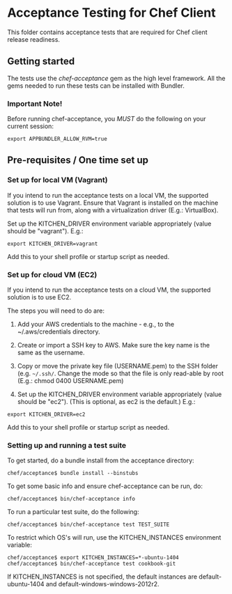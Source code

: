 # Acceptance Testing for Chef Client
This folder contains acceptance tests that are required for Chef client
release readiness.

## Getting started
The tests use the _chef-acceptance_ gem as the high level framework.
All the gems needed to run these tests can be installed with Bundler.

### Important Note!
Before running chef-acceptance, you *MUST* do the following on your current session:

```
export APPBUNDLER_ALLOW_RVM=true
```

## Pre-requisites / One time set up

### Set up for local VM (Vagrant)

If you intend to run the acceptance tests on a local VM, the supported solution is to use Vagrant.
Ensure that Vagrant is installed on the machine that tests will run from, along with a
virtualization driver (E.g.: VirtualBox).

Set up the KITCHEN_DRIVER environment variable appropriately (value should be "vagrant").  E.g.:
```
export KITCHEN_DRIVER=vagrant
```
Add this to your shell profile or startup script as needed.

### Set up for cloud VM (EC2)

If you intend to run the acceptance tests on a cloud VM, the supported solution is to use EC2.

The steps you will need to do are:

1. Add your AWS credentials to the machine - e.g., to the ~/.aws/credentials directory.
2. Create or import a SSH key to AWS. Make sure the key name is the same as the username.
3. Copy or move the private key file (USERNAME.pem) to the SSH folder (e.g. `~/.ssh/`. Change the mode so that the file is only read-able by root (E.g.: chmod 0400 USERNAME.pem)

4. Set up the KITCHEN_DRIVER environment variable appropriately (value should be "ec2"). (This is optional, as ec2 is the default.) E.g.:
```
export KITCHEN_DRIVER=ec2
```
Add this to your shell profile or startup script as needed.

### Setting up and running a test suite
To get started, do a bundle install from the acceptance directory:
```shell
chef/acceptance$ bundle install --binstubs
```

To get some basic info and ensure chef-acceptance can be run, do:
```shell
chef/acceptance$ bin/chef-acceptance info
```

To run a particular test suite, do the following:
```shell
chef/acceptance$ bin/chef-acceptance test TEST_SUITE
```

To restrict which OS's will run, use the KITCHEN_INSTANCES environment variable:

```shell
chef/acceptance$ export KITCHEN_INSTANCES=*-ubuntu-1404
chef/acceptance$ bin/chef-acceptance test cookbook-git
```

If KITCHEN_INSTANCES is not specified, the default instances are default-ubuntu-1404 and default-windows-windows-2012r2.
